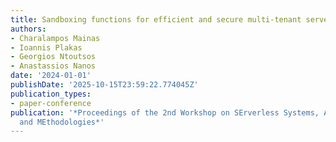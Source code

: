 ```yaml
---
title: Sandboxing functions for efficient and secure multi-tenant serverless deployments
authors:
- Charalampos Mainas
- Ioannis Plakas
- Georgios Ntoutsos
- Anastassios Nanos
date: '2024-01-01'
publishDate: '2025-10-15T23:59:22.774045Z'
publication_types:
- paper-conference
publication: '*Proceedings of the 2nd Workshop on SErverless Systems, Applications
  and MEthodologies*'
---
```

